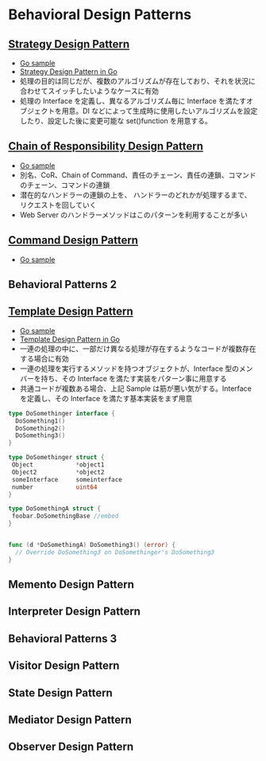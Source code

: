# Behavioral Design Patterns

## [Strategy Design Pattern](https://refactoring.guru/design-patterns/strategy)

- [Go sample](https://refactoring.guru/design-patterns/strategy/go/example)
- [Strategy Design Pattern in Go](https://golangbyexample.com/strategy-design-pattern-golang/)
- 処理の目的は同じだが、複数のアルゴリズムが存在しており、それを状況に合わせてスイッチしたいようなケースに有効
- 処理の Interface を定義し、異なるアルゴリズム毎に Interface を満たすオブジェクトを用意。DI などによって生成時に使用したいアルゴリズムを設定したり、設定した後に変更可能な set()function を用意する。

## [Chain of Responsibility Design Pattern](https://refactoring.guru/design-patterns/chain-of-responsibility)

- [Go sample](https://refactoring.guru/design-patterns/chain-of-responsibility/go/example)
- 別名、CoR、Chain of Command、責任のチェーン、責任の連鎖、コマンドのチェーン、コマンドの連鎖
- 潜在的なハンドラーの連鎖の上を、 ハンドラーのどれかが処理するまで、 リクエストを回していく
- Web Server のハンドラーメソッドはこのパターンを利用することが多い

## [Command Design Pattern](https://refactoring.guru/design-patterns/command)

- [Go sample](https://refactoring.guru/design-patterns/command/go/example)

## Behavioral Patterns 2

## [Template Design Pattern](https://refactoring.guru/design-patterns/template-method)

- [Go sample](https://refactoring.guru/design-patterns/template-method/go/example)
- [Template Design Pattern in Go](https://golangbyexample.com/template-method-design-pattern-golang/)
- 一連の処理の中に、一部だけ異なる処理が存在するようなコードが複数存在する場合に有効
- 一連の処理を実行するメソッドを持つオブジェクトが、Interface 型のメンバーを持ち、その Interface を満たす実装をパターン事に用意する
- 共通コードが複数ある場合、上記 Sample は筋が悪い気がする。Interface を定義し、その Interface を満たす基本実装をまず用意

```go
type DoSomethinger interface {
  DoSomething1()
  DoSomething2()
  DoSomething3()
}

type DoSomethinger struct {
 Object            *object1
 Object2           *object2
 someInterface     someinterface
 number            uint64
}

type DoSomethingA struct {
 foobar.DoSomethingBase //embed
}


func (d *DoSomethingA) DoSomething3() (error) {
  // Override DoSomething3 on DoSomethinger's DoSomething3
}
```

## Memento Design Pattern

## Interpreter Design Pattern

## Behavioral Patterns 3

## Visitor Design Pattern

## State Design Pattern

## Mediator Design Pattern

## Observer Design Pattern
